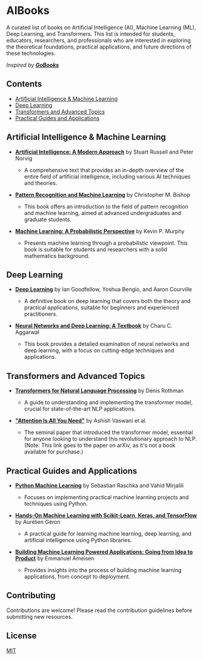 # AIBooks

A curated list of books on Artificial Intelligence (AI), Machine Learning (ML), Deep Learning, and Transformers. This list is intended for students, educators, researchers, and professionals who are interested in exploring the theoretical foundations, practical applications, and future directions of these technologies.

*Inspired by **[GoBooks](https://github.com/dariubs/GoBooks)***
## Contents

- [Artificial Intelligence & Machine Learning](#artificial-intelligence--machine-learning)
- [Deep Learning](#deep-learning)
- [Transformers and Advanced Topics](#transformers-and-advanced-topics)
- [Practical Guides and Applications](#practical-guides-and-applications)

## Artificial Intelligence & Machine Learning

- **[Artificial Intelligence: A Modern Approach](https://www.amazon.com/Artificial-Intelligence-Modern-Approach-3rd/dp/0136042597)** by Stuart Russell and Peter Norvig
  - A comprehensive text that provides an in-depth overview of the entire field of artificial intelligence, including various AI techniques and theories.

- **[Pattern Recognition and Machine Learning](https://www.amazon.com/Pattern-Recognition-Learning-Information-Statistics/dp/0387310738)** by Christopher M. Bishop
  - This book offers an introduction to the field of pattern recognition and machine learning, aimed at advanced undergraduates and graduate students.

- **[Machine Learning: A Probabilistic Perspective](https://www.amazon.com/Machine-Learning-Probabilistic-Perspective-Computation/dp/0262018020)** by Kevin P. Murphy
  - Presents machine learning through a probabilistic viewpoint. This book is suitable for students and researchers with a solid mathematics background.

## Deep Learning

- **[Deep Learning](https://www.amazon.com/Deep-Learning-Adaptive-Computation-Machine/dp/0262035618)** by Ian Goodfellow, Yoshua Bengio, and Aaron Courville
  - A definitive book on deep learning that covers both the theory and practical applications, suitable for beginners and experienced practitioners.

- **[Neural Networks and Deep Learning: A Textbook](https://www.amazon.com/Neural-Networks-Deep-Learning-Textbook/dp/3319944622)** by Charu C. Aggarwal
  - This book provides a detailed examination of neural networks and deep learning, with a focus on cutting-edge techniques and applications.

## Transformers and Advanced Topics

- **[Transformers for Natural Language Processing](https://www.amazon.com/Transformers-Natural-Language-Processing-architectures/dp/1800565798)** by Denis Rothman
  - A guide to understanding and implementing the transformer model, crucial for state-of-the-art NLP applications.

- **["Attention Is All You Need"](https://arxiv.org/abs/1706.03762)** by Ashish Vaswani et al.
  - The seminal paper that introduced the transformer model, essential for anyone looking to understand this revolutionary approach to NLP. (Note: This link goes to the paper on arXiv, as it's not a book available for purchase.)

## Practical Guides and Applications

- **[Python Machine Learning](https://www.amazon.com/Python-Machine-Learning-Sebastian-Raschka/dp/1789955750)** by Sebastian Raschka and Vahid Mirjalili
  - Focuses on implementing practical machine learning projects and techniques using Python.

- **[Hands-On Machine Learning with Scikit-Learn, Keras, and TensorFlow](https://www.amazon.com/Hands-Machine-Learning-Scikit-Learn-TensorFlow/dp/1492032646)** by Aurélien Géron
  - A practical guide for learning machine learning, deep learning, and artificial intelligence using Python libraries.

- **[Building Machine Learning Powered Applications: Going from Idea to Product](https://www.amazon.com/Building-Machine-Learning-Powered-Applications/dp/149204510X)** by Emmanuel Ameisen
  - Provides insights into the process of building machine learning applications, from concept to deployment.

## Contributing

Contributions are welcome! Please read the contribution guidelines before submitting new resources.

## License

[MIT](LICENSE.md)

